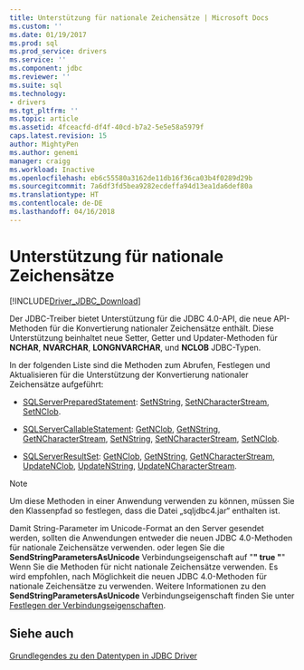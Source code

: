 ```yaml
---
title: Unterstützung für nationale Zeichensätze | Microsoft Docs
ms.custom: ''
ms.date: 01/19/2017
ms.prod: sql
ms.prod_service: drivers
ms.service: ''
ms.component: jdbc
ms.reviewer: ''
ms.suite: sql
ms.technology:
- drivers
ms.tgt_pltfrm: ''
ms.topic: article
ms.assetid: 4fceacfd-df4f-40cd-b7a2-5e5e58a5979f
caps.latest.revision: 15
author: MightyPen
ms.author: genemi
manager: craigg
ms.workload: Inactive
ms.openlocfilehash: eb6c55580a3162de11db16f36ca03b4f0289d29b
ms.sourcegitcommit: 7a6df3fd5bea9282ecdeffa94d13ea1da6def80a
ms.translationtype: HT
ms.contentlocale: de-DE
ms.lasthandoff: 04/16/2018
---
```

# <a name="national-character-set-support"></a>Unterstützung für nationale Zeichensätze
[!INCLUDE[Driver_JDBC_Download](../../includes/driver_jdbc_download.md)]

  Der JDBC-Treiber bietet Unterstützung für die JDBC 4.0-API, die neue API-Methoden für die Konvertierung nationaler Zeichensätze enthält. Diese Unterstützung beinhaltet neue Setter, Getter und Updater-Methoden für **NCHAR**, **NVARCHAR**, **LONGNVARCHAR**, und **NCLOB** JDBC-Typen.  
  
 In der folgenden Liste sind die Methoden zum Abrufen, Festlegen und Aktualisieren für die Unterstützung der Konvertierung nationaler Zeichensätze aufgeführt:  
  
-   [SQLServerPreparedStatement](../../connect/jdbc/reference/sqlserverpreparedstatement-class.md): [SetNString](../../connect/jdbc/reference/setnstring-method-int-java-lang-string.md), [SetNCharacterStream](../../connect/jdbc/reference/setncharacterstream-method-sqlserverpreparedstatement.md), [SetNClob](../../connect/jdbc/reference/setnclob-method-sqlserverpreparedstatement.md).  
  
-   [SQLServerCallableStatement](../../connect/jdbc/reference/sqlservercallablestatement-class.md): [GetNClob](../../connect/jdbc/reference/getnclob-method-sqlservercallablestatement.md), [GetNString](../../connect/jdbc/reference/getnstring-method-sqlservercallablestatement.md), [GetNCharacterStream](../../connect/jdbc/reference/getncharacterstream-method-sqlservercallablestatement.md), [SetNString](../../connect/jdbc/reference/setnstring-method-sqlservercallablestatement.md), [SetNCharacterStream](../../connect/jdbc/reference/setncharacterstream-method-sqlservercallablestatement.md), [SetNClob](../../connect/jdbc/reference/setnclob-method-sqlservercallablestatement.md).  
  
-   [SQLServerResultSet](../../connect/jdbc/reference/sqlserverresultset-class.md): [GetNClob](../../connect/jdbc/reference/getnclob-method-sqlserverresultset.md), [GetNString](../../connect/jdbc/reference/getnstring-method-sqlserverresultset.md), [GetNCharacterStream](../../connect/jdbc/reference/getncharacterstream-method-sqlserverresultset.md), [UpdateNClob](../../connect/jdbc/reference/updatenclob-method-sqlserverresultset.md), [UpdateNString](../../connect/jdbc/reference/updatenstring-method-sqlserverresultset.md), [UpdateNCharacterStream](../../connect/jdbc/reference/updatencharacterstream-method-sqlserverresultset.md).  
  
> [!NOTE]  
>  Um diese Methoden in einer Anwendung verwenden zu können, müssen Sie den Klassenpfad so festlegen, dass die Datei „sqljdbc4.jar“ enthalten ist.  
  
 Damit String-Parameter im Unicode-Format an den Server gesendet werden, sollten die Anwendungen entweder die neuen JDBC 4.0-Methoden für nationale Zeichensätze verwenden. oder legen Sie die **SendStringParametersAsUnicode** Verbindungseigenschaft auf "**" true "**" Wenn Sie die Methoden für nicht nationale Zeichensätze verwenden. Es wird empfohlen, nach Möglichkeit die neuen JDBC 4.0-Methoden für nationale Zeichensätze zu verwenden. Weitere Informationen zu den **SendStringParametersAsUnicode** Verbindungseigenschaft finden Sie unter [Festlegen der Verbindungseigenschaften](../../connect/jdbc/setting-the-connection-properties.md).  
  
## <a name="see-also"></a>Siehe auch  
 [Grundlegendes zu den Datentypen in JDBC Driver](../../connect/jdbc/understanding-the-jdbc-driver-data-types.md)  
  
  

